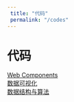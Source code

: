 ```yaml
---
 title: "代码"
 permalink: "/codes"
---
```


# 代码

[Web Components](/codes/web-components)    
[数据可视化](/codes/charts)    
[数据结构与算法](/codes/algorithm)    
